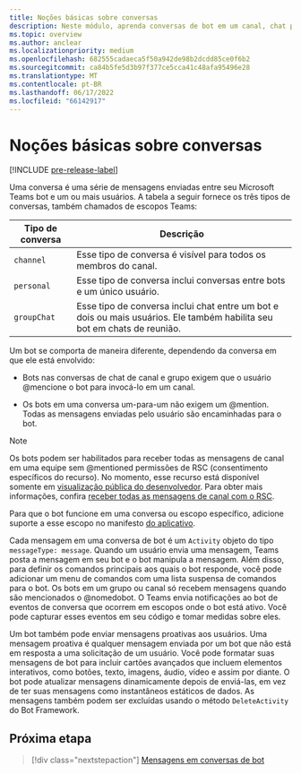 ```yaml
---
title: Noções básicas sobre conversas
description: Neste módulo, aprenda conversas de bot em um canal, chat pessoal e um ambiente de chat em grupo Teams.
ms.topic: overview
ms.author: anclear
ms.localizationpriority: medium
ms.openlocfilehash: 682555cadaeca5f50a942de98b2dcdd85ce0f6b2
ms.sourcegitcommit: ca84b5fe5d3b97f377ce5cca41c48afa95496e28
ms.translationtype: MT
ms.contentlocale: pt-BR
ms.lasthandoff: 06/17/2022
ms.locfileid: "66142917"
---
```

# <a name="conversation-basics"></a>Noções básicas sobre conversas

[!INCLUDE [pre-release-label](~/includes/v4-to-v3-pointer-bots.md)]

Uma conversa é uma série de mensagens enviadas entre seu Microsoft Teams bot e um ou mais usuários. A tabela a seguir fornece os três tipos de conversas, também chamados de escopos Teams:

| Tipo de conversa | Descrição |
| ------- | ----------- |
| `channel` | Esse tipo de conversa é visível para todos os membros do canal. |
| `personal` | Esse tipo de conversa inclui conversas entre bots e um único usuário. |
| `groupChat` | Esse tipo de conversa inclui chat entre um bot e dois ou mais usuários. Ele também habilita seu bot em chats de reunião. |

Um bot se comporta de maneira diferente, dependendo da conversa em que ele está envolvido:

* Bots nas conversas de chat de canal e grupo exigem que o usuário @mencione o bot para invocá-lo em um canal.

* Os bots em uma conversa um-para-um não exigem um @mention. Todas as mensagens enviadas pelo usuário são encaminhadas para o bot.

> [!NOTE]
> Os bots podem ser habilitados para receber todas as mensagens de canal em uma equipe sem @mentioned permissões de RSC (consentimento específicos do recurso). No momento, esse recurso está disponível somente em [visualização pública do desenvolvedor](../../../resources/dev-preview/developer-preview-intro.md). Para obter mais informações, confira [receber todas as mensagens de canal com o RSC](channel-messages-with-rsc.md).

Para que o bot funcione em uma conversa ou escopo específico, adicione suporte a esse escopo no manifesto [do aplicativo](~/resources/schema/manifest-schema.md).

Cada mensagem em uma conversa de bot é um `Activity` objeto do tipo `messageType: message`. Quando um usuário envia uma mensagem, Teams posta a mensagem em seu bot e o bot manipula a mensagem. Além disso, para definir os comandos principais aos quais o bot responde, você pode adicionar um menu de comandos com uma lista suspensa de comandos para o bot. Os bots em um grupo ou canal só recebem mensagens quando são mencionados o @nomedobot. O Teams envia notificações ao bot de eventos de conversa que ocorrem em escopos onde o bot está ativo. Você pode capturar esses eventos em seu código e tomar medidas sobre eles.

Um bot também pode enviar mensagens proativas aos usuários. Uma mensagem proativa é qualquer mensagem enviada por um bot que não está em resposta a uma solicitação de um usuário. Você pode formatar suas mensagens de bot para incluir cartões avançados que incluem elementos interativos, como botões, texto, imagens, áudio, vídeo e assim por diante. O bot pode atualizar mensagens dinamicamente depois de enviá-las, em vez de ter suas mensagens como instantâneos estáticos de dados. As mensagens também podem ser excluídas usando o método `DeleteActivity` do Bot Framework.

## <a name="next-step"></a>Próxima etapa

> [!div class="nextstepaction"]
> [Mensagens em conversas de bot](~/bots/how-to/conversations/conversation-messages.md)
